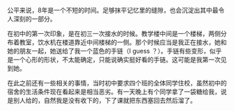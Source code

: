 公平来说，8年是一个不短的时间。足够抹平记忆里的缝隙，也会沉淀出其中最令人深刻的一部分。

在初中的第一次印象，是在初三一次接水的时候。教学楼中间是一个楼梯，两侧分布着教室，饮水机在楼道靠近中间楼梯的一侧。那个时候应当是我正在接水，她和她的朋友一起，她送给了我一个蓝色的手链（I guess ？）。手链有些变形，似乎是一个心形的形状，不太能确定，只能说确实挺好看的手链。这可能是我第一次见到她。

在此之前还有一些相关的事情，当时初中要求四个班的全体同学住校，虽然初中的宿舍的生活条件现在看起来是相当恶劣。有一天晚上有个同学拿了一袋糖给我，说是别人给的，自然我是没有收下的，下了课就把东西塞回去然后溜了。

